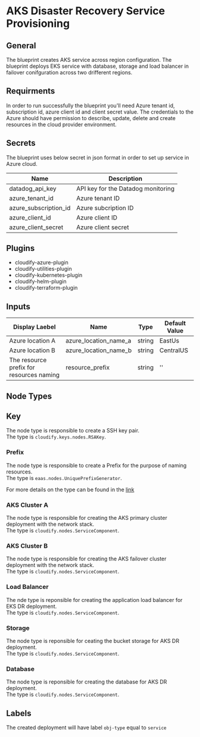 # AKS Disaster Recovery Service Provisioning

## General

The blueprint creates AKS service across region configuration. The blueprint deploys EKS service with database, storage and load balancer in failover conifguration across two drifferent regions. 

## Requirments

In order to run successfully the blueprint you'll need Azure tenant id, subscription id, azure client id and client secret value. The credentials to the Azure should have permission to describe, update, delete and create resources in the cloud provider environment. 

## Secrets

The blueprint uses below secret in json format in order to set up service in Azure cloud. 

| Name                  | Description                        |
| --------------------- | ---------------------------------- |
| datadog_api_key       | API key for the Datadog monitoring |
| azure_tenant_id       | Azure tenant ID                    |
| azure_subscription_id | Azure subcription ID               |
| azure_client_id       | Azure client ID                    |
| azure_client_secret   | Azure client secret                |

## Plugins

* cloudify-azure-plugin
* cloudify-utilities-plugin
* cloudify-kubernetes-plugin
* cloudify-helm-plugin
* cloudify-terraform-plugin

## Inputs

| Display Laebel                                    | Name                  | Type   | Default Value |
| ------------------------------------------------- | --------------------- | ------ | ------------- |
| Azure location A                                  | azure_location_name_a | string | EastUs        |
| Azure location B                                  | azure_location_name_b | string | CentralUS     |
| The resource prefix for resources naming          | resource_prefix       | string | ''            |

## Node Types

## Key
The node type is responsible to create a SSH key pair.\
The type is `cloudify.keys.nodes.RSAKey`.

### Prefix
The node type is responsible to create a Prefix for the purpose of naming resources.\
The type is `eaas.nodes.UniquePrefixGenerator`.

For more details on the type can be found in the [link](https://github.com/cloudify-community/eaas-example/blob/master/utils/custom_types.yaml)

### AKS Cluster A
The node type is responsible for creating the AKS primary cluster deployment with the network stack.\
The type is `cloudify.nodes.ServiceComponent`.

### AKS Cluster B
The node type is responsible for creating the AKS failover cluster deployment with the network stack.\
The type is `cloudify.nodes.ServiceComponent`.

### Load Balancer
The nde type is reponsible for creating the application load balancer for EKS DR deployment.\
The type is `cloudify.nodes.ServiceComponent`.

### Storage
The node type is reponsible for ceating the bucket storage for AKS DR deployment.\
The type is `cloudify.nodes.ServiceComponent`.

### Database
The node type is reponsible for creating the database for AKS DR deployment.\
The type is `cloudify.nodes.ServiceComponent`.


## Labels

The created deployment will have label `obj-type` equal to `service`